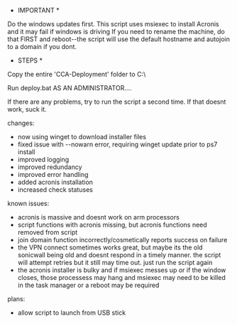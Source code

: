 * IMPORTANT *

Do the windows updates first. This script uses msiexec to install Acronis and it may fail if windows is driving
If you need to rename the machine, do that FIRST and reboot--the script will use the default hostname and autojoin to a domain if you dont.

* STEPS *

Copy the entire 'CCA-Deployment' folder to C:\

Run deploy.bat AS AN ADMINISTRATOR....

If there are any problems, try to run the script a second time. If that doesnt work, suck it.

changes:

+ now using winget to download installer files
+ fixed issue with --nowarn error, requiring winget update prior to ps7 install
+ improved logging
+ improved redundancy
+ improved error handling
+ added acronis installation
+ increased check statuses 

known issues: 

+ acronis is massive and doesnt work on arm processors
+ script functions with acronis missing, but acronis functions need removed from script
+ join domain function incorrectly/cosmetically reports success on failure
+ the VPN connect sometimes works great, but maybe its the old sonicwall being old and doesnt respond in a timely manner. the script will attempt retries but it still may time out. just run the script again
+ the acronis installer is bulky and if msiexec messes up or if the window closes, those processess may hang and msiexec may need to be killed in the task manager or a reboot may be required

plans:

+ allow script to launch from USB stick
